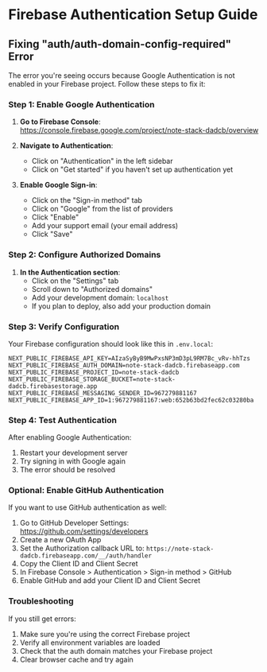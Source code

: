 # Firebase Authentication Setup Guide

## Fixing "auth/auth-domain-config-required" Error

The error you're seeing occurs because Google Authentication is not enabled in your Firebase project. Follow these steps to fix it:

### Step 1: Enable Google Authentication

1. **Go to Firebase Console**: https://console.firebase.google.com/project/note-stack-dadcb/overview

2. **Navigate to Authentication**:
   - Click on "Authentication" in the left sidebar
   - Click on "Get started" if you haven't set up authentication yet

3. **Enable Google Sign-in**:
   - Click on the "Sign-in method" tab
   - Click on "Google" from the list of providers
   - Click "Enable"
   - Add your support email (your email address)
   - Click "Save"

### Step 2: Configure Authorized Domains

1. **In the Authentication section**:
   - Click on the "Settings" tab
   - Scroll down to "Authorized domains"
   - Add your development domain: `localhost`
   - If you plan to deploy, also add your production domain

### Step 3: Verify Configuration

Your Firebase configuration should look like this in `.env.local`:
```
NEXT_PUBLIC_FIREBASE_API_KEY=AIzaSyByB9MwPxsNP3mD3pL9RM7Bc_vRv-hhTzs
NEXT_PUBLIC_FIREBASE_AUTH_DOMAIN=note-stack-dadcb.firebaseapp.com
NEXT_PUBLIC_FIREBASE_PROJECT_ID=note-stack-dadcb
NEXT_PUBLIC_FIREBASE_STORAGE_BUCKET=note-stack-dadcb.firebasestorage.app
NEXT_PUBLIC_FIREBASE_MESSAGING_SENDER_ID=967279881167
NEXT_PUBLIC_FIREBASE_APP_ID=1:967279881167:web:652b63bd2fec62c03280ba
```

### Step 4: Test Authentication

After enabling Google Authentication:
1. Restart your development server
2. Try signing in with Google again
3. The error should be resolved

### Optional: Enable GitHub Authentication

If you want to use GitHub authentication as well:
1. Go to GitHub Developer Settings: https://github.com/settings/developers
2. Create a new OAuth App
3. Set the Authorization callback URL to: `https://note-stack-dadcb.firebaseapp.com/__/auth/handler`
4. Copy the Client ID and Client Secret
5. In Firebase Console > Authentication > Sign-in method > GitHub
6. Enable GitHub and add your Client ID and Client Secret

### Troubleshooting

If you still get errors:
1. Make sure you're using the correct Firebase project
2. Verify all environment variables are loaded
3. Check that the auth domain matches your Firebase project
4. Clear browser cache and try again
